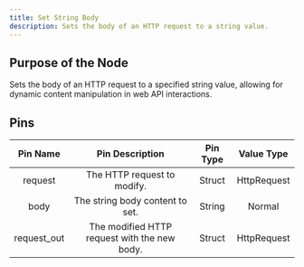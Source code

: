 ```yaml
---
title: Set String Body
description: Sets the body of an HTTP request to a string value.
---
```


## Purpose of the Node
Sets the body of an HTTP request to a specified string value, allowing for dynamic content manipulation in web API interactions.

## Pins
| Pin Name | Pin Description | Pin Type | Value Type |
|:----------:|:-------------:|:------:|:------:|
| request | The HTTP request to modify. | Struct | HttpRequest |
| body | The string body content to set. | String | Normal |
| request_out | The modified HTTP request with the new body. | Struct | HttpRequest |